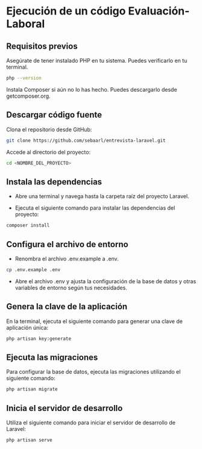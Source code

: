 # Ejecución de un código Evaluación-Laboral


## Requisitos previos

Asegúrate de tener instalado PHP en tu sistema. Puedes verificarlo en tu terminal.

```bash
php --version
```

Instala Composer si aún no lo has hecho. Puedes descargarlo desde getcomposer.org.

## Descargar código fuente

Clona el repositorio desde GitHub:

```bash
git clone https://github.com/sebaarl/entrevista-laravel.git
```
Accede al directorio del proyecto:

```bash
cd <NOMBRE_DEL_PROYECTO>
```

## Instala las dependencias

 + Abre una terminal y navega hasta la carpeta raíz del proyecto Laravel.

 + Ejecuta el siguiente comando para instalar las dependencias del proyecto:

```bash
composer install
```

## Configura el archivo de entorno

 + Renombra el archivo .env.example a .env.

```bash
cp .env.example .env
```

 + Abre el archivo .env y ajusta la configuración de la base de datos y otras variables de entorno según tus necesidades.

## Genera la clave de la aplicación

En la terminal, ejecuta el siguiente comando para generar una clave de aplicación única:

```bash
php artisan key:generate
```

## Ejecuta las migraciones

Para configurar la base de datos, ejecuta las migraciones utilizando el siguiente comando:

```bash
php artisan migrate
```

## Inicia el servidor de desarrollo

Utiliza el siguiente comando para iniciar el servidor de desarrollo de Laravel:

```bash
php artisan serve
```
